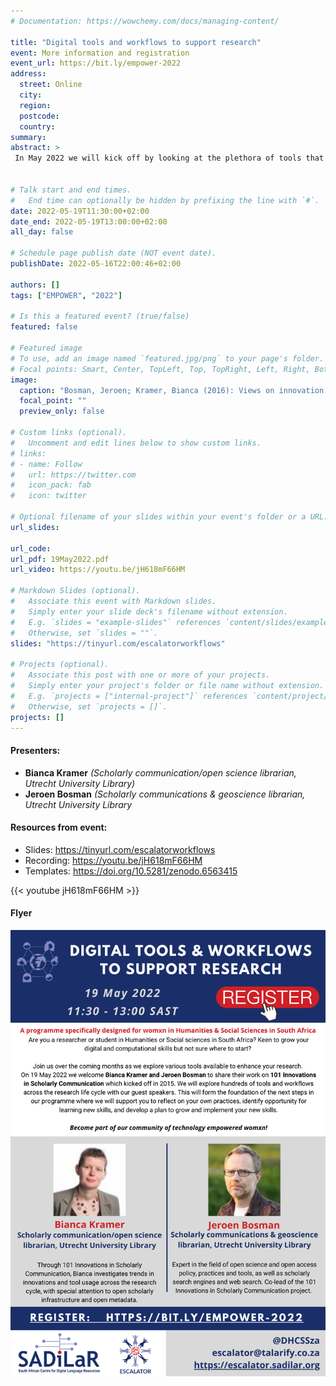 ```yaml
---
# Documentation: https://wowchemy.com/docs/managing-content/

title: "Digital tools and workflows to support research"
event: More information and registration
event_url: https://bit.ly/empower-2022
address:
  street: Online
  city:
  region:
  postcode:
  country:
summary: 
abstract: >
 In May 2022 we will kick off by looking at the plethora of tools that are available to researchers across the research lifecycle. The introductory presentation will feature [101 Innovations in Scholarly Communication](https://101innovations.wordpress.com/) - a project that evaluated software and workflows used throughout the research lifecycle. Resources produced by the 101 Innovations team are available under open licences and can be re-used by community members in their learning and training. 


# Talk start and end times.
#   End time can optionally be hidden by prefixing the line with `#`.
date: 2022-05-19T11:30:00+02:00
date_end: 2022-05-19T13:00:00+02:00
all_day: false

# Schedule page publish date (NOT event date).
publishDate: 2022-05-16T22:00:46+02:00

authors: []
tags: ["EMPOWER", "2022"]

# Is this a featured event? (true/false)
featured: false

# Featured image
# To use, add an image named `featured.jpg/png` to your page's folder. 
# Focal points: Smart, Center, TopLeft, Top, TopRight, Left, Right, BottomLeft, Bottom, BottomRight.
image:
  caption: "Bosman, Jeroen; Kramer, Bianca (2016): Views on innovation - The scholarly communication landscape and changing research workflows.. figshare. Presentation. https://doi.org/10.6084/m9.figshare.3185293.v1 "
  focal_point: ""
  preview_only: false

# Custom links (optional).
#   Uncomment and edit lines below to show custom links.
# links:
# - name: Follow
#   url: https://twitter.com
#   icon_pack: fab
#   icon: twitter

# Optional filename of your slides within your event's folder or a URL.
url_slides: 

url_code: 
url_pdf: 19May2022.pdf
url_video: https://youtu.be/jH618mF66HM

# Markdown Slides (optional).
#   Associate this event with Markdown slides.
#   Simply enter your slide deck's filename without extension.
#   E.g. `slides = "example-slides"` references `content/slides/example-slides.md`.
#   Otherwise, set `slides = ""`.
slides: "https://tinyurl.com/escalatorworkflows"

# Projects (optional).
#   Associate this post with one or more of your projects.
#   Simply enter your project's folder or file name without extension.
#   E.g. `projects = ["internal-project"]` references `content/project/deep-learning/index.md`.
#   Otherwise, set `projects = []`.
projects: []
---
```



#### Presenters:

- **Bianca Kramer** *(Scholarly communication/open science librarian, Utrecht University Library)*
- **Jeroen Bosman** *(Scholarly communications & geoscience librarian, Utrecht University Library*

#### Resources from event:

- Slides: https://tinyurl.com/escalatorworkflows
- Recording: https://youtu.be/jH618mF66HM
- Templates: https://doi.org/10.5281/zenodo.6563415

{{< youtube jH618mF66HM >}}

#### Flyer
[![19May2022](19May2022.png)](https://bit.ly/empower-2022)

